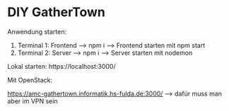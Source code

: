# DIY GatherTown

Anwendung starten:

1. Terminal 1: Frontend --> npm i --> Frontend starten mit npm start
2. Terminal 2: Server --> npm i --> Server starten mit nodemon

Lokal starten:
https://localhost:3000/

Mit OpenStack:

https://amc-gathertown.informatik.hs-fulda.de:3000/ --> dafür muss man aber im VPN sein
